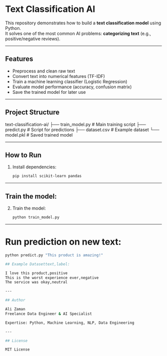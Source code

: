 # Text Classification AI

This repository demonstrates how to build a **text classification model** using Python.  
It solves one of the most common AI problems: **categorizing text** (e.g., positive/negative reviews).  

---

##  Features
- Preprocess and clean raw text
- Convert text into numerical features (TF-IDF)
- Train a machine learning classifier (Logistic Regression)
- Evaluate model performance (accuracy, confusion matrix)
- Save the trained model for later use

---

##  Project Structure
text-classification-ai/
├── train_model.py # Main training script
├── predict.py # Script for predictions
├── dataset.csv # Example dataset
└── model.pkl # Saved trained model

---

##  How to Run
1. Install dependencies:
   ```bash
   pip install scikit-learn pandas
---

##  Train the model:
2. Train the model:
   ```bash
   python train_model.py

---

# Run prediction on new text:
   ```bash
   python predict.py "This product is amazing!"

## Example Datasettext,label:

I love this product,positive
This is the worst experience ever,negative
The service was okay,neutral

---

## Author 

Ali Zaman
Freelance Data Engineer & AI Specialist

Expertise: Python, Machine Learning, NLP, Data Engineering

---

## License

MIT License
